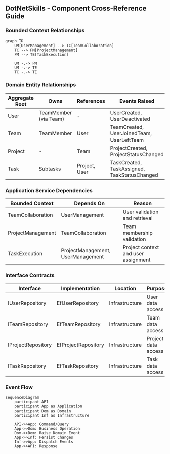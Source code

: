 ## DotNetSkills - Component Cross-Reference Guide

### Bounded Context Relationships

```mermaid
graph TD
    UM[UserManagement] --> TC[TeamCollaboration]
    TC --> PM[ProjectManagement]
    PM --> TE[TaskExecution]
    
    UM -.-> PM
    UM -.-> TE
    TC -.-> TE
```

### Domain Entity Relationships

| Aggregate Root | Owns | References | Events Raised |
|----------------|------|------------|---------------|
| User | TeamMember (via Team) | - | UserCreated, UserDeactivated |
| Team | TeamMember | User | TeamCreated, UserJoinedTeam, UserLeftTeam |
| Project | - | Team | ProjectCreated, ProjectStatusChanged |
| Task | Subtasks | Project, User | TaskCreated, TaskAssigned, TaskStatusChanged |

### Application Service Dependencies

| Bounded Context | Depends On | Reason |
|-----------------|------------|--------|
| TeamCollaboration | UserManagement | User validation and retrieval |
| ProjectManagement | TeamCollaboration | Team membership validation |
| TaskExecution | ProjectManagement, UserManagement | Project context and user assignment |

### Interface Contracts

| Interface | Implementation | Location | Purpose |
|-----------|----------------|----------|---------|
| IUserRepository | EfUserRepository | Infrastructure | User data access |
| ITeamRepository | EfTeamRepository | Infrastructure | Team data access |
| IProjectRepository | EfProjectRepository | Infrastructure | Project data access |
| ITaskRepository | EfTaskRepository | Infrastructure | Task data access |

### Event Flow

```mermaid
sequenceDiagram
    participant API
    participant App as Application
    participant Dom as Domain
    participant Inf as Infrastructure
    
    API->>App: Command/Query
    App->>Dom: Business Operation
    Dom->>Dom: Raise Domain Event
    App->>Inf: Persist Changes
    Inf->>App: Dispatch Events
    App->>API: Response
```
